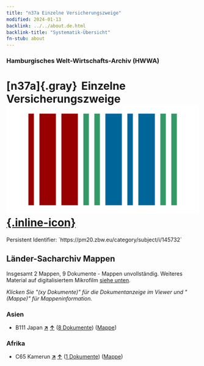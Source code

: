 ```yaml
---
title: "n37a Einzelne Versicherungszweige"
modified: 2024-01-13
backlink: ../../about.de.html
backlink-title: "Systematik-Übersicht"
fn-stub: about
---
```


### Hamburgisches Welt-Wirtschafts-Archiv (HWWA)

# [n37a]{.gray}&#8201; Einzelne Versicherungszweige &#160; [![Wikidata](/images/Wikidata-logo.svg "Wikidata"){.inline-icon}](http://www.wikidata.org/entity/Q99428090)

<div class="hint">Persistent Identifier: `https://pm20.zbw.eu/category/subject/i/145732`</div>







## Länder-Sacharchiv Mappen






Insgesamt 2 Mappen, 9 Dokumente - Mappen unvollständig. Weiteres Material auf digitalisiertem Mikrofilm [siehe unten](#filmsections).

_Klicken Sie "(xy Dokumente)" für die Dokumentanzeige im Viewer und "(Mappe)" für Mappeninformation._




### Asien

- B111 Japan [**&nearr;**](../../../geo/i/141272/about.de.html "Japan (alle Mappen)") [**&uarr;**](../../../geo/about.de.html#B111 "Ländersystematik") (<a href="https://pm20.zbw.eu/iiifview/folder/sh/141272,145732" title="über: Japan : Einzelne Versicherungszweige" target="_blank">8 Dokumente</a>) ([Mappe](../../../../folder/sh/1412xx/141272/1457xx/145732/about.de.html))

### Afrika

- C65 Kamerun [**&nearr;**](../../../geo/i/141410/about.de.html "Kamerun (alle Mappen)") [**&uarr;**](../../../geo/about.de.html#C65 "Ländersystematik") (<a href="https://pm20.zbw.eu/iiifview/folder/sh/141410,145732" title="über: Kamerun : Einzelne Versicherungszweige" target="_blank">1 Dokumente</a>) ([Mappe](../../../../folder/sh/1414xx/141410/1457xx/145732/about.de.html))



<a id="filmsections" />













